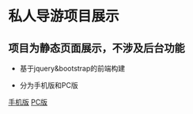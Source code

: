 # 私人导游项目展示
## 项目为静态页面展示，不涉及后台功能


* 基于jquery&bootstrap的前端构建

* 分为手机版和PC版


[手机版](http://www.webmxx.com/page/index.html)
[PC版](http://www.webmxx.com/home.html)
